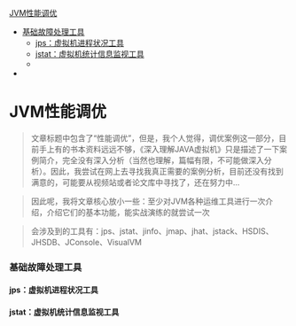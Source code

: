[JVM性能调优](#JVM性能调优)
  - [基础故障处理工具](#基础故障处理工具)
    - [jps：虚拟机进程状况工具](#jps：虚拟机进程状况工具)
    - [jstat：虚拟机统计信息监视工具](#jstat：虚拟机统计信息监视工具)
    - [](#)
  - [](#)

# JVM性能调优

> 文章标题中包含了“性能调优”，但是，我个人觉得，调优案例这一部分，目前手上有的书本资料远远不够，《深入理解JAVA虚拟机》只是描述了一下案例简介，完全没有深入分析（当然也理解，篇幅有限，不可能做深入分析）。因此，我尝试在网上去寻找我真正需要的案例分析，目前还没有找到满意的，可能要从视频站或者论文库中寻找了，还在努力中...

> 因此呢，我将文章核心放小一些：至少对JVM各种运维工具进行一次介绍，介绍它们的基本功能，能实战演练的就尝试一次

> 会涉及到的工具有：jps、jstat、jinfo、jmap、jhat、jstack、HSDIS、JHSDB、JConsole、VisualVM

### 基础故障处理工具

#### jps：虚拟机进程状况工具

#### jstat：虚拟机统计信息监视工具

